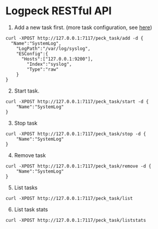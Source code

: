 # Logpeck RESTful API

1. Add a new task first. (more task configuration, see [here](task_config.md))

```
curl -XPOST http://127.0.0.1:7117/peck_task/add -d {
  "Name":"SystemLog",
	"LogPath":"/var/log/syslog",
	"ESConfig":{
	  "Hosts":["127.0.0.1:9200"],
		"Index":"syslog",
		"Type":"raw"
	}
}
```

2. Start task.

```
curl -XPOST http://127.0.0.1:7117/peck_task/start -d {
  	"Name":"SystemLog"
}
```

3. Stop task

```
curl -XPOST http://127.0.0.1:7117/peck_task/stop -d {
  	"Name":"SystemLog"
}
```

4. Remove task

```
curl -XPOST http://127.0.0.1:7117/peck_task/remove -d {
  	"Name":"SystemLog"
}
```

5. List tasks

```
curl -XPOST http://127.0.0.1:7117/peck_task/list
```

6. List task stats

```
curl -XPOST http://127.0.0.1:7117/peck_task/liststats
```
